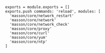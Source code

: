 
    exports = module.exports = []
    exports.push commands: 'reload', modules: [
      'masson/core/network_restart'
      'masson/core/network'
      'masson/core/network_check'
      'masson/core/proxy'
      'masson/core/curl'
      'masson/core/yum'
      'masson/core/ntp'
    ]
